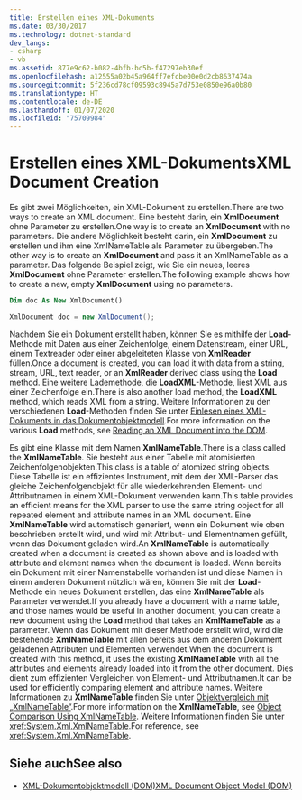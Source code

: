 ```yaml
---
title: Erstellen eines XML-Dokuments
ms.date: 03/30/2017
ms.technology: dotnet-standard
dev_langs:
- csharp
- vb
ms.assetid: 877e9c62-b082-4bfb-bc5b-f47297eb30ef
ms.openlocfilehash: a12555a02b45a964ff7efcbe00e0d2cb8637474a
ms.sourcegitcommit: 5f236cd78cf09593c8945a7d753e0850e96a0b80
ms.translationtype: HT
ms.contentlocale: de-DE
ms.lasthandoff: 01/07/2020
ms.locfileid: "75709984"
---
```

# <a name="xml-document-creation"></a><span data-ttu-id="ada29-102">Erstellen eines XML-Dokuments</span><span class="sxs-lookup"><span data-stu-id="ada29-102">XML Document Creation</span></span>
<span data-ttu-id="ada29-103">Es gibt zwei Möglichkeiten, ein XML-Dokument zu erstellen.</span><span class="sxs-lookup"><span data-stu-id="ada29-103">There are two ways to create an XML document.</span></span> <span data-ttu-id="ada29-104">Eine besteht darin, ein **XmlDocument** ohne Parameter zu erstellen.</span><span class="sxs-lookup"><span data-stu-id="ada29-104">One way is to create an **XmlDocument** with no parameters.</span></span> <span data-ttu-id="ada29-105">Die andere Möglichkeit besteht darin, ein **XmlDocument** zu erstellen und ihm eine XmlNameTable als Parameter zu übergeben.</span><span class="sxs-lookup"><span data-stu-id="ada29-105">The other way is to create an **XmlDocument** and pass it an XmlNameTable as a parameter.</span></span> <span data-ttu-id="ada29-106">Das folgende Beispiel zeigt, wie Sie ein neues, leeres **XmlDocument** ohne Parameter erstellen.</span><span class="sxs-lookup"><span data-stu-id="ada29-106">The following example shows how to create a new, empty **XmlDocument** using no parameters.</span></span>  
  
```vb  
Dim doc As New XmlDocument()  
```  
  
```csharp  
XmlDocument doc = new XmlDocument();  
```  
  
 <span data-ttu-id="ada29-107">Nachdem Sie ein Dokument erstellt haben, können Sie es mithilfe der **Load**-Methode mit Daten aus einer Zeichenfolge, einem Datenstream, einer URL, einem Textreader oder einer abgeleiteten Klasse von **XmlReader** füllen.</span><span class="sxs-lookup"><span data-stu-id="ada29-107">Once a document is created, you can load it with data from a string, stream, URL, text reader, or an **XmlReader** derived class using the **Load** method.</span></span> <span data-ttu-id="ada29-108">Eine weitere Lademethode, die **LoadXML**-Methode, liest XML aus einer Zeichenfolge ein.</span><span class="sxs-lookup"><span data-stu-id="ada29-108">There is also another load method, the **LoadXML** method, which reads XML from a string.</span></span> <span data-ttu-id="ada29-109">Weitere Informationen zu den verschiedenen **Load**-Methoden finden Sie unter [Einlesen eines XML-Dokuments in das Dokumentobjektmodell](../../../../docs/standard/data/xml/reading-an-xml-document-into-the-dom.md).</span><span class="sxs-lookup"><span data-stu-id="ada29-109">For more information on the various **Load** methods, see [Reading an XML Document into the DOM](../../../../docs/standard/data/xml/reading-an-xml-document-into-the-dom.md).</span></span>  
  
 <span data-ttu-id="ada29-110">Es gibt eine Klasse mit dem Namen **XmlNameTable**.</span><span class="sxs-lookup"><span data-stu-id="ada29-110">There is a class called the **XmlNameTable**.</span></span> <span data-ttu-id="ada29-111">Sie besteht aus einer Tabelle mit atomisierten Zeichenfolgenobjekten.</span><span class="sxs-lookup"><span data-stu-id="ada29-111">This class is a table of atomized string objects.</span></span> <span data-ttu-id="ada29-112">Diese Tabelle ist ein effizientes Instrument, mit dem der XML-Parser das gleiche Zeichenfolgenobjekt für alle wiederkehrenden Element- und Attributnamen in einem XML-Dokument verwenden kann.</span><span class="sxs-lookup"><span data-stu-id="ada29-112">This table provides an efficient means for the XML parser to use the same string object for all repeated element and attribute names in an XML document.</span></span> <span data-ttu-id="ada29-113">Eine **XmlNameTable** wird automatisch generiert, wenn ein Dokument wie oben beschrieben erstellt wird, und wird mit Attribut- und Elementnamen gefüllt, wenn das Dokument geladen wird.</span><span class="sxs-lookup"><span data-stu-id="ada29-113">An **XmlNameTable** is automatically created when a document is created as shown above and is loaded with attribute and element names when the document is loaded.</span></span> <span data-ttu-id="ada29-114">Wenn bereits ein Dokument mit einer Namenstabelle vorhanden ist und diese Namen in einem anderen Dokument nützlich wären, können Sie mit der **Load**-Methode ein neues Dokument erstellen, das eine **XmlNameTable** als Parameter verwendet.</span><span class="sxs-lookup"><span data-stu-id="ada29-114">If you already have a document with a name table, and those names would be useful in another document, you can create a new document using the **Load** method that takes an **XmlNameTable** as a parameter.</span></span> <span data-ttu-id="ada29-115">Wenn das Dokument mit dieser Methode erstellt wird, wird die bestehende **XmlNameTable** mit allen bereits aus dem anderen Dokument geladenen Attributen und Elementen verwendet.</span><span class="sxs-lookup"><span data-stu-id="ada29-115">When the document is created with this method, it uses the existing **XmlNameTable** with all the attributes and elements already loaded into it from the other document.</span></span> <span data-ttu-id="ada29-116">Dies dient zum effizienten Vergleichen von Element- und Attributnamen.</span><span class="sxs-lookup"><span data-stu-id="ada29-116">It can be used for efficiently comparing element and attribute names.</span></span> <span data-ttu-id="ada29-117">Weitere Informationen zu **XmlNameTable** finden Sie unter [Objektvergleich mit „XmlNameTable“](../../../../docs/standard/data/xml/object-comparison-using-xmlnametable.md).</span><span class="sxs-lookup"><span data-stu-id="ada29-117">For more information on the **XmlNameTable**, see [Object Comparison Using XmlNameTable](../../../../docs/standard/data/xml/object-comparison-using-xmlnametable.md).</span></span> <span data-ttu-id="ada29-118">Weitere Informationen finden Sie unter <xref:System.Xml.XmlNameTable>.</span><span class="sxs-lookup"><span data-stu-id="ada29-118">For reference, see <xref:System.Xml.XmlNameTable>.</span></span>  
  
## <a name="see-also"></a><span data-ttu-id="ada29-119">Siehe auch</span><span class="sxs-lookup"><span data-stu-id="ada29-119">See also</span></span>

- [<span data-ttu-id="ada29-120">XML-Dokumentobjektmodell (DOM)</span><span class="sxs-lookup"><span data-stu-id="ada29-120">XML Document Object Model (DOM)</span></span>](../../../../docs/standard/data/xml/xml-document-object-model-dom.md)
